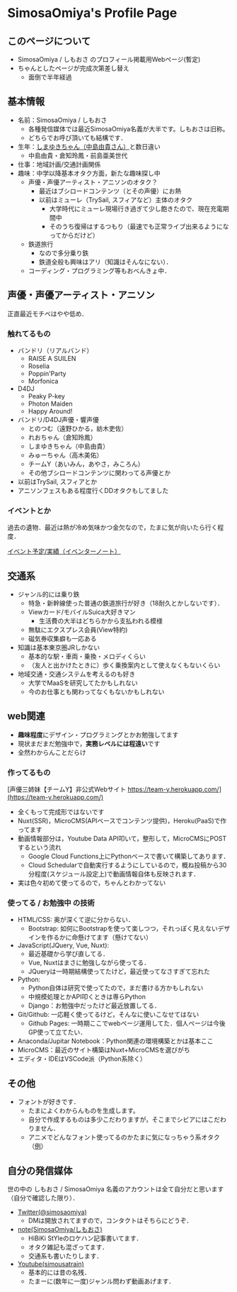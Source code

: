 # SimosaOmiya's Profile Page
## このページについて
- SimosaOmiya / しもおさ のプロフィール掲載用Webページ(暫定)
- ちゃんとしたページが完成次第差し替え
	- 面倒で半年経過

## 基本情報
- 名前：SimosaOmiya / しもおさ 
	- 各種発信媒体では最近SimosaOmiya名義が大半です。しもおさは旧称。
	- どちらでお呼び頂いても結構です．
- 生年：<a href="https://twitter.com/Yuki_Nakashim" target="_blank">しまゆきちゃん（中島由貴さん）</a>と数日違い
	- 中島由貴・倉知玲鳳・前島亜美世代 
- 仕事：地域計画/交通計画関係
- 趣味：中学以降基本オタク方面，新たな趣味探し中
	- 声優・声優アーティスト・アニソンのオタク？
		- 最近はブシロードコンテンツ（とその声優）にお熱
		- 以前はミューレ（TrySail, スフィアなど）主体のオタク
			- 大学時代にミューレ現場行き過ぎて少し飽きたので、現在充電期間中 
			- そのうち復帰はするつもり（最速でも正常ライブ出来るようになってからだけど）
	- 鉄道旅行
		- なので多分乗り鉄
		- 鉄道全般も興味はアリ（知識はそんなにない）．
	- コーディング・プログラミング等もおべんきょ中．
	
## 声優・声優アーティスト・アニソン

正直最近モチベはやや低め．

### 触れてるもの
- バンドリ（リアルバンド）
	- RAISE A SUILEN
	- Roselia
	- Poppin'Party
	- Morfonica
- D4DJ
	- Peaky P-key
	- Photon Maiden
	- Happy Around!
- バンドリ/D4DJ声優・響声優
	- とのつむ（遠野ひかる，紡木吏佐）
	- れおちゃん（倉知玲鳳）
	- しまゆきちゃん（中島由貴）
	- みゅーちゃん（高木美佑）
	- チームY（あいみん，あやさ，みころん）
	- その他ブシロードコンテンツに関わってる声優とか
- 以前はTrySail, スフィアとか
- アニソンフェスもある程度行くDDオタクもしてました

### イベントとか
過去の遺物．最近は熱が冷め気味かつ金欠なので，たまに気が向いたら行く程度．

<a href="https://www.eventernote.com/users/verde_var2" target="_blank">イベント予定/実績（イベンターノート）</a>



## 交通系
- ジャンル的には乗り鉄
	- 特急・新幹線使った普通の鉄道旅行が好き（18耐久とかしないです）．
	- Viewカード/モバイルSuica大好きマン
		- 生活費の大半はどちらかから支払われる模様 
	- 無駄にエクスプレス会員(View特約)
	- 磁気券収集癖も一応ある
- 知識は基本東京圏JRしかない
	- 基本的な駅・車両・乗換・メロディくらい
	- （友人と出かけたときに）歩く乗換案内として使えなくもないくらい
- 地域交通・交通システムを考えるのも好き
	- 大学でMaaSを研究してたかもしれない
	- 今のお仕事とも関わってなくもないかもしれない

## web関連
- **趣味程度**にデザイン・プログラミングとかお勉強してます
- 現状まだまだ勉強中で，**実務レベルには程遠い**です
- 全然わからんことだらけ

### 作ってるもの
[声優三姉妹【チームY】非公式Webサイト https://team-y.herokuapp.com/](https://team-y.herokuapp.com/)

- 全くもって完成形ではないです
- Nuxt(SSR)，MicroCMS(APIベースでコンテンツ提供)，Heroku(PaaS)で作ってます
- 動画情報部分は，Youtube Data API叩いて，整形して，MicroCMSにPOSTするという流れ
	- Google Cloud Functions上にPythonベースで書いて構築してあります．
	- Cloud Schedularで自動実行するようにしているので，概ね投稿から30分程度(スケジュール設定上)で動画情報自体も反映されます．
- 実は色々初めて使ってるので，ちゃんとわかってない

### 使ってる / お勉強中 の技術
- HTML/CSS: 奥が深くて逆に分からない．
  	- Bootstrap: 如何にBootstrapを使って楽しつつ，それっぽく見えないデザインを作るかに命懸けてます（懸けてない）
- JavaScript(JQuery, Vue, Nuxt): 
	- 最近基礎から学び直してる．
	- Vue, Nuxtはまさに勉強しながら使ってる． 
	- JQueryは一時期結構使ってたけど，最近使ってなさすぎて忘れた
- Python: 
	- Python自体は研究で使ってたので，まだ書ける方かもしれない
	- 中規模処理とかAPI叩くときは専らPython
	- Django：お勉強中だったけど最近放置してる．
- Git/Github: 一応軽く使ってるけど，そんなに使いこなせてはない
	- Github Pages: 一時期ここでwebページ運用してた．個人ページは今後GP使って立てたい．
- Anaconda/Jupitar Notebook：Python関連の環境構築とかは基本ここ
- MicroCMS：最近のサイト構築はNuxt+MicroCMSを選びがち
- エディタ・IDEはVSCode派（Python系除く）

## その他
- フォントが好きです．
	- たまによくわからんものを生成します。 
	- 自分で作成するものは多少こだわりますが，そこまでシビアにはこだわりません．
	- アニメでどんなフォント使ってるのかたまに気になっちゃう系オタク（<a href="https://note.com/simosaomiya/n/n243946da3290" target="_blank">例</a>）	


## 自分の発信媒体
世の中の しもおさ / SimosaOmiya 名義のアカウントは全て自分だと思います（自分で確認した限り）．

- <a href="https://twitter.com/simosaomiya" target="_blank">Twitter(@simosaomiya)</a>
	- DMは開放されてますので，コンタクトはそちらにどうぞ．
- <a href="https://note.com/simosaomiya" target="_blank">note(SimosaOmiya/しもおさ)</a>
	- HiBiKi StYleのロケハン記事書いてます．
	- オタク雑記も混ざってます．
	- 交通系も書いたりします．
- <a href="https://www.youtube.com/channel/UCSSqnPW818ZzHP5xZ5PbDrA" target="_blank">Youtube(simousatrain)</a>
	- 基本的には昔の名残．
	- たまーに(数年に一度)ジャンル問わず動画あげます．
